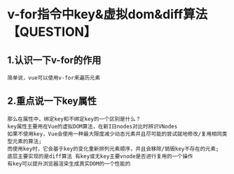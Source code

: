 # v-for指令中key&虚拟dom&diff算法【QUESTION】
## 1.认识一下v-for的作用
    简单说，vue可以使用v-for来遍历元素
## 2.重点说一下key属性
    那么在属性中，绑定key和不绑定key的一个区别是什么？
    key属性主要用在Vue的虚拟DOM算法，在新I日nodes对比时辨识VNodes
    如果不使用key，Vue会使用一种最大限度减少动态元素并且尽可能的尝试就地修改/复用相同类型元素的算法;
    而使用key时，它会基于key的变化重新排列元素顺序，并且会移除/销毁key不存在的元素;
    底层主要实现的是diff算法 有key或无key主要vnode是否进行复用的一个操作
    有key可以提升浏览器渲染生成真实DOM的一个性能的